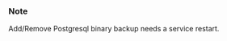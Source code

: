 <!-- usedin: [ _legacy_docker/AddOns] - post: -->


### Note
   
Add/Remove Postgresql binary backup needs a service restart.




